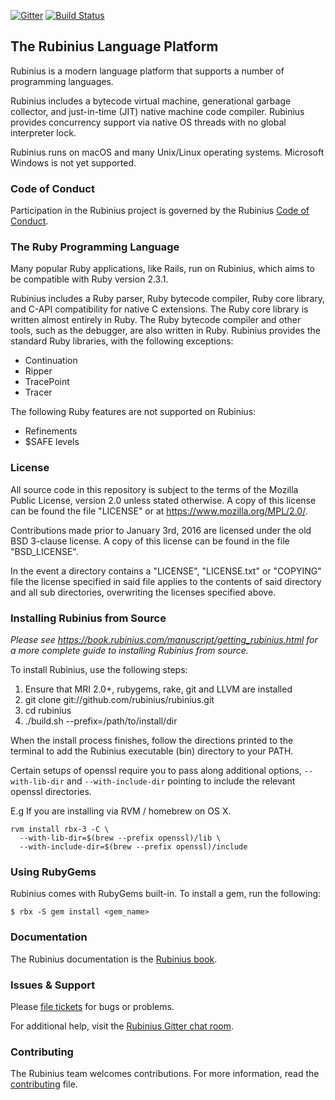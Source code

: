 [![Gitter](https://badges.gitter.im/Join%20Chat.svg)](https://gitter.im/rubinius/rubinius?utm_source=badge&utm_medium=badge&utm_campaign=pr-badge) [![Build Status](https://travis-ci.org/rubinius/rubinius.svg?branch=master)](https://travis-ci.org/rubinius/rubinius)

## The Rubinius Language Platform

Rubinius is a modern language platform that supports a number of programming languages.

Rubinius includes a bytecode virtual machine, generational garbage collector, and just-in-time (JIT) native machine code compiler. Rubinius provides concurrency support via native OS threads with no global interpreter lock.

Rubinius runs on macOS and many Unix/Linux operating systems. Microsoft Windows is not yet supported.

### Code of Conduct

Participation in the Rubinius project is governed by the Rubinius [Code of Conduct](https://rubinius.com/code-of-conduct/).

### The Ruby Programming Language

Many popular Ruby applications, like Rails, run on Rubinius, which aims to be compatible with Ruby version 2.3.1.

Rubinius includes a Ruby parser, Ruby bytecode compiler, Ruby core library, and C-API compatibility for native C extensions. The Ruby core library is written almost entirely in Ruby. The Ruby bytecode compiler and other tools, such as the debugger, are also written in Ruby.  Rubinius provides the standard Ruby libraries, with the following exceptions:

* Continuation
* Ripper
* TracePoint
* Tracer

The following Ruby features are not supported on Rubinius:

* Refinements
* $SAFE levels

### License

All source code in this repository is subject to the terms of the Mozilla Public License, version 2.0 unless stated otherwise. A copy of this license can be found the file "LICENSE" or at <https://www.mozilla.org/MPL/2.0/>.

Contributions made prior to January 3rd, 2016 are licensed under the old BSD 3-clause license. A copy of this license can be found in the file "BSD_LICENSE".

In the event a directory contains a "LICENSE", "LICENSE.txt" or "COPYING" file the license specified in said file applies to the contents of said directory and all sub directories, overwriting the licenses specified above.

### Installing Rubinius from Source

*Please see https://book.rubinius.com/manuscript/getting_rubinius.html
for a more complete guide to installing Rubinius from source.*

To install Rubinius, use the following steps:

1. Ensure that MRI 2.0+, rubygems, rake, git and LLVM are installed
2. git clone git://github.com/rubinius/rubinius.git
3. cd rubinius
4. ./build.sh --prefix=/path/to/install/dir

When the install process finishes, follow the directions printed to the terminal to add the Rubinius executable (bin) directory to your PATH.

Certain setups of openssl require you to pass along additional options, `--with-lib-dir` and `--with-include-dir`
pointing to include the relevant openssl directories. 

E.g If you are installing via RVM / homebrew on OS X.
```
rvm install rbx-3 -C \
  --with-lib-dir=$(brew --prefix openssl)/lib \
  --with-include-dir=$(brew --prefix openssl)/include
```

### Using RubyGems

Rubinius comes with RubyGems built-in. To install a gem, run the following:

    $ rbx -S gem install <gem_name>

### Documentation

The Rubinius documentation is the [Rubinius book](https://rubinius.com/book/).

### Issues & Support

Please [file tickets](http://github.com/rubinius/rubinius/issues) for bugs or problems.

For additional help, visit the [Rubinius Gitter chat room](https://gitter.im/rubinius/rubinius).

### Contributing

The Rubinius team welcomes contributions. For more information, read the [contributing](https://github.com/rubinius/rubinius/blob/master/.github/contributing.md) file.
